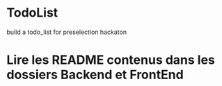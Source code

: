 # TodoList
build a todo_list for preselection hackaton 

# Lire les README contenus dans les dossiers Backend et FrontEnd
